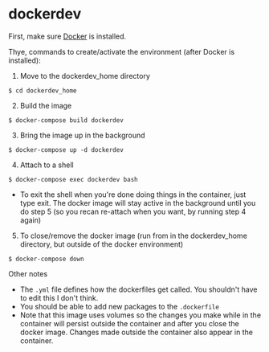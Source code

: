 # dockerdev

First, make sure [Docker](https://docs.docker.com/desktop/) is installed.

Thye, commands to create/activate the environment (after Docker is installed):
1. Move to the dockerdev_home directory
```
$ cd dockerdev_home
```
2. Build the image
```
$ docker-compose build dockerdev
```
3. Bring the image up in the background
```
$ docker-compose up -d dockerdev
```
4. Attach to a shell
```
$ docker-compose exec dockerdev bash
```
- To exit the shell when you're done doing things in the container, just type exit. The docker image will stay active in the background until you do step 5 (so you recan re-attach when you want, by running step 4 again)
5. To close/remove the docker image (run from in the dockerdev_home directory, but outside of the docker environment)
```
$ docker-compose down
```

Other notes
- The `.yml` file defines how the dockerfiles get called. You shouldn't have to edit this I don't think.
- You should be able to add new packages to the `.dockerfile`
- Note that this image uses volumes so the changes you make while in the container will persist outside the container and after you close the docker image. Changes made outside the container also appear in the container. 
